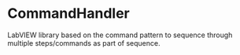 # CommandHandler
LabVIEW library based on the command pattern to sequence through multiple steps/commands as part of sequence.
